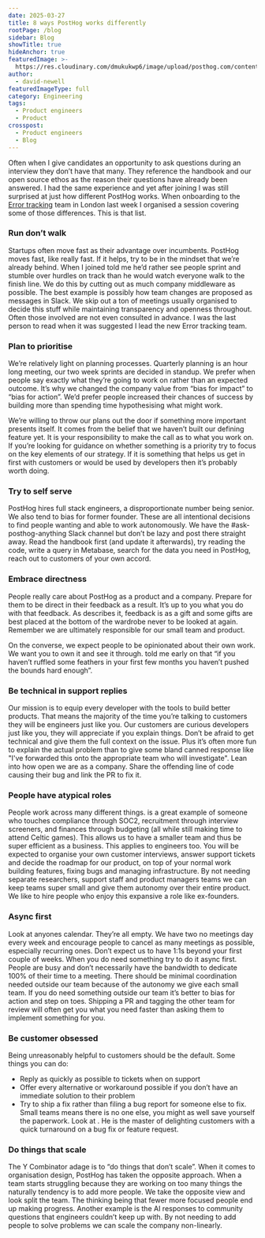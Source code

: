 ```yaml
---
date: 2025-03-27
title: 8 ways PostHog works differently
rootPage: /blog
sidebar: Blog
showTitle: true
hideAnchor: true
featuredImage: >-
  https://res.cloudinary.com/dmukukwp6/image/upload/posthog.com/contents/images/blog/happy-hog.png
author:
  - david-newell
featuredImageType: full
category: Engineering
tags:
  - Product engineers
  - Product
crosspost:
  - Product engineers
  - Blog
---
```


Often when I give candidates an opportunity to ask questions during an interview they don’t have that many. They reference the handbook and our open source ethos as the reason their questions have already been answered. I had the same experience and yet after joining I was still surprised at just how different PostHog works. When onboarding <TeamMember name="Hugues Pouillot" /> to the [Error tracking](https://posthog.com/error-tracking) team in London last week I organised a session covering some of those differences. This is that list.

### Run don’t walk

Startups often move fast as their advantage over incumbents. PostHog moves fast, like really fast. If it helps, try to be in the mindset that we’re already behind. When I joined <TeamMember name="James Hawkins" /> told me he’d rather see people sprint and stumble over hurdles on track than he would watch everyone walk to the finish line. We do this by cutting out as much company middleware as possible. The best example is possibly how team changes are proposed as messages in Slack. We skip out a ton of meetings usually organised to decide this stuff while maintaining transparency and openness throughout. Often those involved are not even consulted in advance. I was the last person to read when it was suggested I lead the new Error tracking team.

### Plan to prioritise 

We’re relatively light on planning processes. Quarterly planning is an hour long meeting, our two week sprints are decided in standup. We prefer when people say exactly what they’re going to work on rather than an expected outcome. It’s why we changed the company value from “bias for impact” to “bias for action”. We’d prefer people increased their chances of success by building more than spending time hypothesising what might work.

We’re willing to throw our plans out the door if something more important presents itself. It comes from the belief that we haven’t built our defining feature yet. It is your responsibility to make the call as to what you work on. If you’re looking for guidance on whether something is a priority try to focus on the key elements of our strategy. If it is something that helps us get in first with customers or would be used by developers then it’s probably worth doing.

### Try to self serve

PostHog hires full stack engineers, a disproportionate number being senior. We also tend to bias for former founder. These are all intentional decisions to find people wanting and able to work autonomously. We have the #ask-posthog-anything Slack channel but don’t be lazy and post there straight away. Read the handbook first (and update it afterwards), try reading the code, write a query in Metabase, search for the data you need in PostHog, reach out to customers of your own accord.

### Embrace directness

People really care about PostHog as a product and a company. Prepare for them to be direct in their feedback as a result. It’s up to you what you do with that feedback. As <TeamMember name="Paul D'Ambra" /> describes it, feedback is as a gift and some gifts are best placed at the bottom of the wardrobe never to be looked at again. Remember we are ultimately responsible for our small team and product.

On the converse, we expect people to be opinionated about their own work. We want you to own it and see it through. <TeamMember name="Ben White" /> told me early on that “if you haven’t ruffled some feathers in your first few months you haven’t pushed the bounds hard enough”.

### Be technical in support replies

Our mission is to equip every developer with the tools to build better products. That means the majority of the time you’re talking to customers they will be engineers just like you. Our customers are curious developers just like you, they will appreciate if you explain things. Don’t be afraid to get technical and give them the full context on the issue. Plus it’s often more fun to explain the actual problem than to give some bland canned response like "I've forwarded this onto the appropriate team who will investigate". Lean into how open we are as a company. Share the offending line of code causing their bug and link the PR to fix it.

### People have atypical roles

People work across many different things. <TeamMember name="Fraser Hopper" /> is a great example of someone who touches compliance through SOC2, recruitment through interview screeners, and finances through budgeting (all while still making time to attend Celtic games). This allows us to have a smaller team and thus be super efficient as a business. This applies to engineers too. You will be expected to organise your own customer interviews, answer support tickets and decide the roadmap for our product, on top of your normal work building features, fixing bugs and managing infrastructure. By not needing separate researchers, support staff and product managers teams we can keep teams super small and give them autonomy over their entire product. We like to hire people who enjoy this expansive a role like ex-founders.

### Async first

Look at anyones calendar. They’re all empty. We have two no meetings day every week and encourage people to cancel as many meetings as possible, especially recurring ones. Don’t expect us to have 1:1s beyond your first couple of weeks. When you do need something try to do it async first. People are busy and don’t necessarily have the bandwidth to dedicate 100% of their time to a meeting. There should be minimal coordination needed outside our team because of the autonomy we give each small team. If you do need something outside our team it’s better to bias for action and step on toes. Shipping a PR and tagging the other team for review will often get you what you need faster than asking them to implement something for you.

### Be customer obsessed

Being unreasonably helpful to customers should be the default. Some things you can do:

- Reply as quickly as possible to tickets when on support
- Offer every alternative or workaround possible if you don’t have an immediate solution to their problem
- Try to ship a fix rather than filing a bug report for someone else to fix. Small teams means there is no one else, you might as well save yourself the paperwork. Look at <TeamMember name="Paul D'Ambra" />. He is the master of delighting customers with a quick turnaround on a bug fix or feature request. 

### Do things that scale

The Y Combinator adage is to “do things that don’t scale”. When it comes to organisation design, PostHog has taken the opposite approach. When a team starts struggling because they are working on too many things the naturally tendency is to add more people. We take the opposite view and look split the team. The thinking being that fewer more focused people end up making progress. Another example is the AI responses to community questions that engineers couldn’t keep up with. By not needing to add people to solve problems we can scale the company non-linearly.

